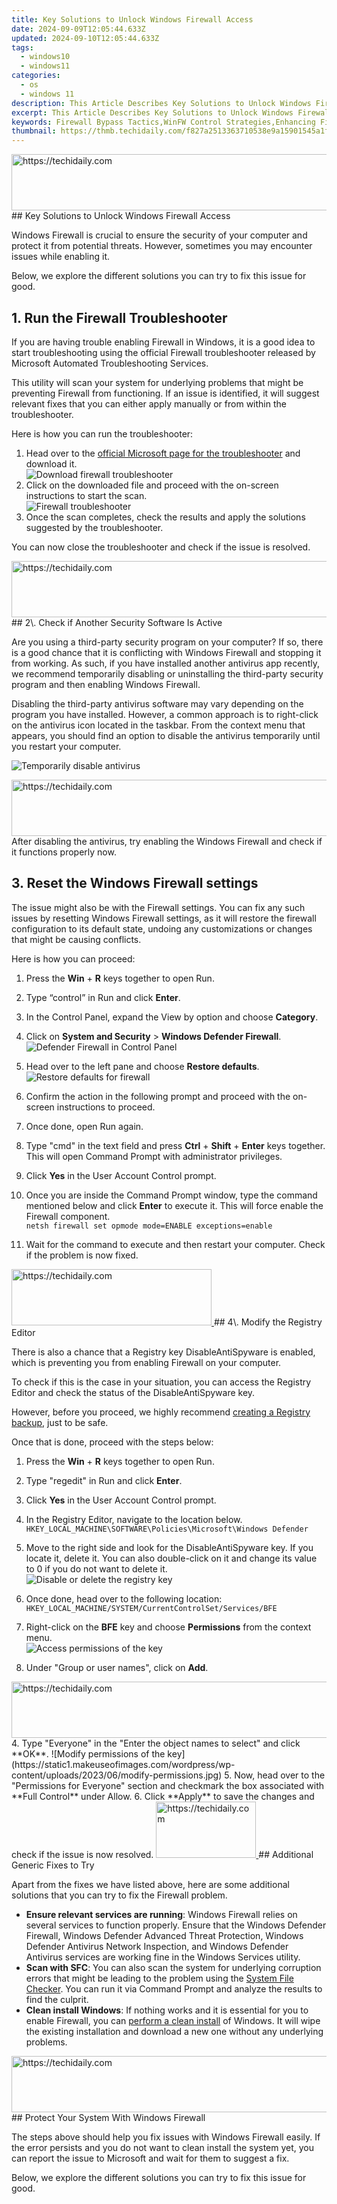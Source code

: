 ```yaml
---
title: Key Solutions to Unlock Windows Firewall Access
date: 2024-09-09T12:05:44.633Z
updated: 2024-09-10T12:05:44.633Z
tags:
  - windows10
  - windows11
categories:
  - os
  - windows 11
description: This Article Describes Key Solutions to Unlock Windows Firewall Access
excerpt: This Article Describes Key Solutions to Unlock Windows Firewall Access
keywords: Firewall Bypass Tactics,WinFW Control Strategies,Enhancing Firewall Access,Security Key Hacks,Firewall Permissions Ease,Unlocking Windows Defenses,Optimize Firewall Usage
thumbnail: https://thmb.techidaily.com/f827a2513363710538e9a15901545a1f6478c686bd6bb8d68f0e5c1da41a0c90.jpg
---
```


<!-- affiliate ads begin -->
<a href="https://unicoeye.pxf.io/c/5597632/2134229/18498" target="_top" id="2134229">
  <img src="//a.impactradius-go.com/display-ad/18498-2134229" border="0" alt="https://techidaily.com" width="728" height="90"/>
</a>
<img height="0" width="0" src="https://unicoeye.pxf.io/i/5597632/2134229/18498" style="position:absolute;visibility:hidden;" border="0" />
<!-- affiliate ads end -->
## Key Solutions to Unlock Windows Firewall Access

 Windows Firewall is crucial to ensure the security of your computer and protect it from potential threats. However, sometimes you may encounter issues while enabling it.

 Below, we explore the different solutions you can try to fix this issue for good.

## 1\. Run the Firewall Troubleshooter

 If you are having trouble enabling Firewall in Windows, it is a good idea to start troubleshooting using the official Firewall troubleshooter released by Microsoft Automated Troubleshooting Services.

 This utility will scan your system for underlying problems that might be preventing Firewall from functioning. If an issue is identified, it will suggest relevant fixes that you can either apply manually or from within the troubleshooter.

 Here is how you can run the troubleshooter:

1. Head over to the [official Microsoft page for the troubleshooter](https://support.microsoft.com/en-us/windows/automatically-diagnose-and-fix-problems-with-windows-firewall-513e9cf8-19ae-d579-2092-d5e64fe06f5f) and download it.  
![Download firewall troubleshooter](https://static1.makeuseofimages.com/wordpress/wp-content/uploads/2023/06/download-troubleshooter.jpg)
2. Click on the downloaded file and proceed with the on-screen instructions to start the scan.  
![Firewall troubleshooter](https://static1.makeuseofimages.com/wordpress/wp-content/uploads/2023/06/firewall-troubleshooter.jpg)
3. Once the scan completes, check the results and apply the solutions suggested by the troubleshooter.

 You can now close the troubleshooter and check if the issue is resolved.

<!-- affiliate ads begin -->
<a href="https://aidotcom.pxf.io/c/5597632/2134503/19576" target="_top" id="2134503">
  <img src="//a.impactradius-go.com/display-ad/19576-2134503" border="0" alt="https://techidaily.com" width="728" height="90"/>
</a>
<img height="0" width="0" src="https://aidotcom.pxf.io/i/5597632/2134503/19576" style="position:absolute;visibility:hidden;" border="0" />
<!-- affiliate ads end -->
## 2\. Check if Another Security Software Is Active

 Are you using a third-party security program on your computer? If so, there is a good chance that it is conflicting with Windows Firewall and stopping it from working. As such, if you have installed another antivirus app recently, we recommend temporarily disabling or uninstalling the third-party security program and then enabling Windows Firewall.

 Disabling the third-party antivirus software may vary depending on the program you have installed. However, a common approach is to right-click on the antivirus icon located in the taskbar. From the context menu that appears, you should find an option to disable the antivirus temporarily until you restart your computer.

![Temporarily disable antivirus](https://static1.makeuseofimages.com/wordpress/wp-content/uploads/2022/06/disable-antivirus.jpg)

<!-- affiliate ads begin -->
<a href="https://unicoeye.pxf.io/c/5597632/2134248/18498" target="_top" id="2134248">
  <img src="//a.impactradius-go.com/display-ad/18498-2134248" border="0" alt="https://techidaily.com" width="728" height="90"/>
</a>
<img height="0" width="0" src="https://unicoeye.pxf.io/i/5597632/2134248/18498" style="position:absolute;visibility:hidden;" border="0" />
<!-- affiliate ads end -->
 After disabling the antivirus, try enabling the Windows Firewall and check if it functions properly now.

## 3\. Reset the Windows Firewall settings

 The issue might also be with the Firewall settings. You can fix any such issues by resetting Windows Firewall settings, as it will restore the firewall configuration to its default state, undoing any customizations or changes that might be causing conflicts.

 Here is how you can proceed:

1. Press the **Win** \+ **R** keys together to open Run.
2. Type “control” in Run and click **Enter**.
3. In the Control Panel, expand the View by option and choose **Category**.
4. Click on **System and Security** \> **Windows Defender Firewall**.  
![Defender Firewall in Control Panel](https://static1.makeuseofimages.com/wordpress/wp-content/uploads/2023/06/defender-firewall.jpg)
5. Head over to the left pane and choose **Restore defaults**.  
![Restore defaults for firewall](https://static1.makeuseofimages.com/wordpress/wp-content/uploads/2023/06/restore-defaults.jpg)

1. Confirm the action in the following prompt and proceed with the on-screen instructions to proceed.
2. Once done, open Run again.
3. Type "cmd" in the text field and press **Ctrl** \+ **Shift** \+ **Enter** keys together. This will open Command Prompt with administrator privileges.
4. Click **Yes** in the User Account Control prompt.
5. Once you are inside the Command Prompt window, type the command mentioned below and click **Enter** to execute it. This will force enable the Firewall component.  
`netsh firewall set opmode mode=ENABLE exceptions=enable`
6. Wait for the command to execute and then restart your computer. Check if the problem is now fixed.

<!-- affiliate ads begin -->
<a href="https://aligracehair.sjv.io/c/5597632/2115933/19272" target="_top" id="2115933">
  <img src="//a.impactradius-go.com/display-ad/19272-2115933" border="0" alt="https://techidaily.com" width="320" height="90"/>
</a>
<img height="0" width="0" src="https://aligracehair.sjv.io/i/5597632/2115933/19272" style="position:absolute;visibility:hidden;" border="0" />
<!-- affiliate ads end -->
## 4\. Modify the Registry Editor

 There is also a chance that a Registry key DisableAntiSpyware is enabled, which is preventing you from enabling Firewall on your computer.

 To check if this is the case in your situation, you can access the Registry Editor and check the status of the DisableAntiSpyware key.

 However, before you proceed, we highly recommend [creating a Registry backup](https://www.makeuseof.com/tag/backup-restore-windows-registry/), just to be safe.

 Once that is done, proceed with the steps below:

1. Press the **Win** \+ **R** keys together to open Run.
2. Type "regedit" in Run and click **Enter**.
3. Click **Yes** in the User Account Control prompt.
4. In the Registry Editor, navigate to the location below.  
`​​​​​​​HKEY_LOCAL_MACHINE\SOFTWARE\Policies\Microsoft\Windows Defender`
5. Move to the right side and look for the DisableAntiSpyware key. If you locate it, delete it. You can also double-click on it and change its value to 0 if you do not want to delete it.  
![Disable or delete the registry key](https://static1.makeuseofimages.com/wordpress/wp-content/uploads/2023/06/antispyware-key.jpg)

1. Once done, head over to the following location:  
`​​​​​​​​​​​​​​HKEY_LOCAL_MACHINE/SYSTEM/CurrentControlSet/Services/BFE`
2. Right-click on the **BFE** key and choose **Permissions** from the context menu.  
![Access permissions of the key](https://static1.makeuseofimages.com/wordpress/wp-content/uploads/2023/06/access-permissions.jpg)
3. Under "Group or user names", click on **Add**.
<!-- affiliate ads begin -->
<a href="https://appsumo.8odi.net/c/5597632/2132160/7443" target="_top" id="2132160">
  <img src="//a.impactradius-go.com/display-ad/7443-2132160" border="0" alt="https://techidaily.com" width="600" height="90"/>
</a>
<img height="0" width="0" src="https://appsumo.8odi.net/i/5597632/2132160/7443" style="position:absolute;visibility:hidden;" border="0" />
<!-- affiliate ads end -->
4. Type "Everyone" in the "Enter the object names to select" and click **OK**.  
![Modify permissions of the key](https://static1.makeuseofimages.com/wordpress/wp-content/uploads/2023/06/modify-permissions.jpg)
5. Now, head over to the "Permissions for Everyone" section and checkmark the box associated with **Full Control** under Allow.
6. Click **Apply** to save the changes and check if the issue is now resolved.

<!-- affiliate ads begin -->
<a href="https://aligracehair.sjv.io/c/5597632/2135352/19272" target="_top" id="2135352">
  <img src="//a.impactradius-go.com/display-ad/19272-2135352" border="0" alt="https://techidaily.com" width="160" height="90"/>
</a>
<img height="0" width="0" src="https://aligracehair.sjv.io/i/5597632/2135352/19272" style="position:absolute;visibility:hidden;" border="0" />
<!-- affiliate ads end -->
## Additional Generic Fixes to Try

 Apart from the fixes we have listed above, here are some additional solutions that you can try to fix the Firewall problem.

* **Ensure relevant services are running**: Windows Firewall relies on several services to function properly. Ensure that the Windows Defender Firewall, Windows Defender Advanced Threat Protection, Windows Defender Antivirus Network Inspection, and Windows Defender Antivirus services are working fine in the Windows Services utility.
* **Scan with SFC**: You can also scan the system for underlying corruption errors that might be leading to the problem using the [System File Checker](https://www.makeuseof.com/system-file-checker-sfc-windows/). You can run it via Command Prompt and analyze the results to find the culprit.
* **Clean install Windows**: If nothing works and it is essential for you to enable Firewall, you can [perform a clean install](https://www.makeuseof.com/how-to-clean-install-windows-11/) of Windows. It will wipe the existing installation and download a new one without any underlying problems.

<!-- affiliate ads begin -->
<a href="https://aidotcom.pxf.io/c/5597632/2129043/19576" target="_top" id="2129043">
  <img src="//a.impactradius-go.com/display-ad/19576-2129043" border="0" alt="https://techidaily.com" width="728" height="90"/>
</a>
<img height="0" width="0" src="https://aidotcom.pxf.io/i/5597632/2129043/19576" style="position:absolute;visibility:hidden;" border="0" />
<!-- affiliate ads end -->
## Protect Your System With Windows Firewall

 The steps above should help you fix issues with Windows Firewall easily. If the error persists and you do not want to clean install the system yet, you can report the issue to Microsoft and wait for them to suggest a fix.

 Below, we explore the different solutions you can try to fix this issue for good.



<ins class="adsbygoogle"
      style="display:block"
      data-ad-client="ca-pub-7571918770474297"
      data-ad-slot="8358498916"
      data-ad-format="auto"
      data-full-width-responsive="true"></ins>